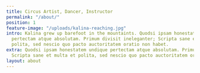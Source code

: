 ```yaml
---
title: Circus Artist, Dancer, Instructor
permalink: "/about/"
position: 1
feature-image: "/uploads/kalina-reaching.jpg"
intro: Kalina grew up barefoot in the mountaints. Quodsi ipsam honestatem undique
  pertectam atque absolutam. Primum divisit ineleganter; Scripta sane et multa et
  polita, sed nescio quo pacto auctoritatem oratio non habet.
extra: Quodsi ipsam honestatem undique pertectam atque absolutam. Primum divisit ineleganter;
  Scripta sane et multa et polita, sed nescio quo pacto auctoritatem oratio non habet.
layout: about
---
```


